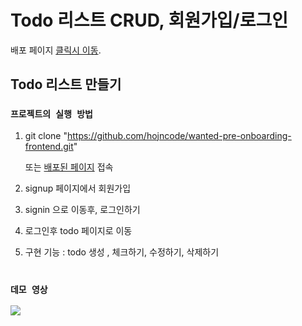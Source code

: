 # Todo 리스트 CRUD, 회원가입/로그인

배포 페이지 [클릭시 이동](https://wanted-pre-onboarding-frontend-five-mu.vercel.app/).

## Todo 리스트 만들기

### `프로젝트의 실행 방법`

1. git clone "https://github.com/hojncode/wanted-pre-onboarding-frontend.git"

   또는 [배포된 페이지](https://wanted-pre-onboarding-frontend-five-mu.vercel.app/) 접속

2. signup 페이지에서 회원가입

3. signin 으로 이동후, 로그인하기

4. 로그인후 todo 페이지로 이동

5. 구현 기능 : todo 생성 , 체크하기, 수정하기, 삭제하기
   <br/>
   <br/>

### `데모 영상`

<img src="https://user-images.githubusercontent.com/66374067/231963452-a1ecb971-a98a-4454-b02c-9753126af5eb.gif"/>

